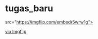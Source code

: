 # tugas_baru


src="https://imgflip.com/embed/5wrw1g"></iframe></div><p><a href="https://imgflip.com/gif/5wrw1g">via Imgflip</a></p>
